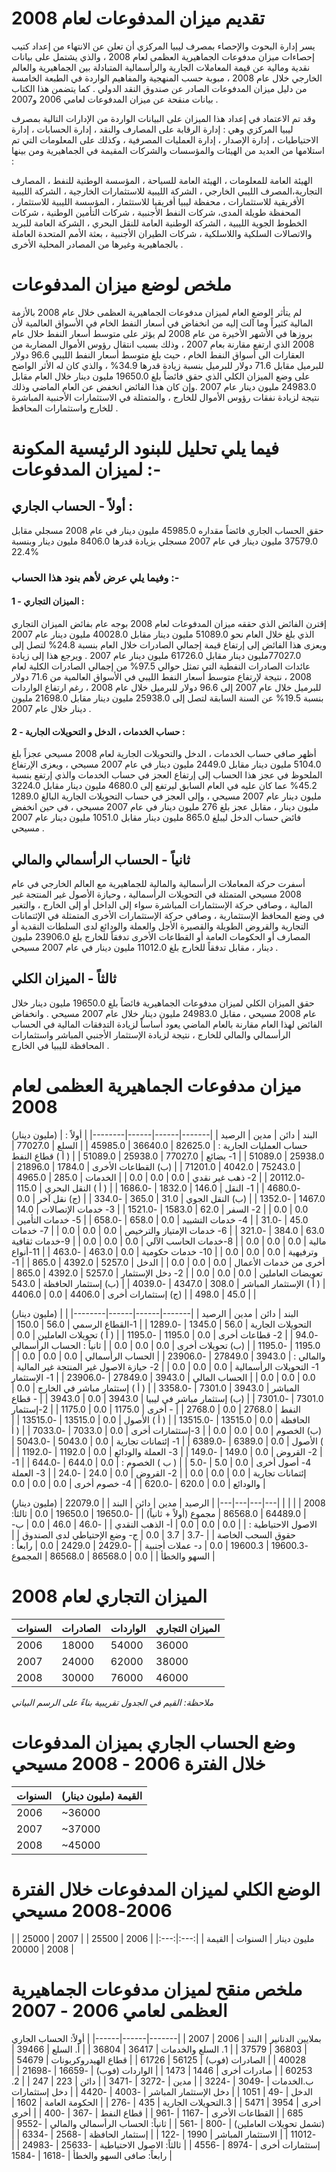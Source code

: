 # تقديم ميزان المدفوعات لعام 2008 
يسر إدارة البحوث والإحصاء بمصرف ليبيا المركزي أن تعلن عن الانتهاء من إعداد كتيب إحصاءات ميزان مدفوعات الجماهيرية العظمى لعام 2008 ، والذي يشتمل على بيانات نقدية ومالية عن قيمة المعاملات الجارية والرأسمالية المتبادلة بين الجماهيرية والعالم الخارجي خلال عام 2008 ، مبوبة حسب المنهجية والمفاهيم الواردة في الطبعة الخامسة من دليل ميزان المدفوعات الصادر عن صندوق النقد الدولي . كما يتضمن هذا الكتاب بيانات منقحة عن ميزان المدفوعات لعامي 2006 و2007 .

وقد تم الاعتماد في إعداد هذا الميزان على البيانات الواردة من الإدارات التالية بمصرف ليبيا المركزي وهي : إدارة الرقابة على المصارف والنقد ، إدارة الحسابات ، إدارة الاحتياطيات ، إدارة الإصدار ، إدارة العمليات المصرفية ، وكذلك على المعلومات التي تم استلامها من العديد من الهيئات والمؤسسات والشركات المقيمة في الجماهيرية ومن بينها :

الهيئة العامة للمعلومات ، الهيئة العامة للسياحة ، المؤسسة الوطنية للنفط ، المصارف التجارية،المصرف الليبي الخارجي ، الشركة الليبية للاستثمارات الخارجية ، الشركة الليبية الأفريقية للاستثمارات ، محفظة ليبيا أفريقيا للاستثمار ، المؤسسة الليبية للاستثمار ، المحفظة طويلة المدى، شركات النفط الأجنبية ، شركات التأمين الوطنية ، شركات الخطوط الجوية الليبية ، الشركة الوطنية العامة للنقل البحري ، الشركة العامة للبريد والاتصالات السلكية واللاسلكية ، شركات الطيران الأجنبية ، بعثة الأمم المتحدة العاملة بالجماهيرية وغيرها من المصادر المحلية الأخرى .

# ملخص لوضع ميزان المدفوعات
لم يتأثر الوضع العام لميزان مدفوعات الجماهيرية العظمى خلال عام 2008 بالأزمة المالية كثيراً وما آلت إليه من انخفاض في أسعار النفط الخام في الأسواق العالمية لأن بروزها في الأشهر الأخيرة من عام 2008 لم يؤثر على متوسط أسعار النفط خلال عام 2008 الذي ارتفع مقارنة بعام 2007 ، وذلك بسبب انتقال رؤوس الأموال المضاربة من العقارات الى أسواق النفط الخام ، حيث بلغ متوسط أسعار النفط الليبي 96.6 دولار للبرميل مقابل 71.6 دولار للبرميل بنسبة زيادة قدرها 34.9% ، والذي كان له الأثر الواضح على وضع الميزان الكلي الذي حقق فائضاً بلغ 19650.0 مليون دينار خلال العام مقابل 24983.0 مليون دينار عام 2007 .وإن كان هذا الفائض انخفض عن العام الماضي وذلك نتيجة لزيادة نفقات رؤوس الأموال للخارج ، والمتمثلة في الاستثمارات الأجنبية المباشرة للخارج واستثمارات المحافظ .

# فيما يلي تحليل للبنود الرئيسية المكونة لميزان المدفوعات :-
## أولاً - الحساب الجاري :

حقق الحساب الجاري فائضاً مقداره 45985.0 مليون دينار في عام 2008 مسجلي مقابل 37579.0 مليون دينار في عام 2007 مسجلي بزيادة قدرها 8406.0 مليون دينار وبنسبة 22.4%

### وفيما يلي عرض لأهم بنود هذا الحساب :-

#### 1 - الميزان التجاري :

إقترن الفائض الذي حققه ميزان المدفوعات لعام 2008 بوجه عام بفائض الميزان التجاري الذي بلغ خلال العام نحو 51089.0 مليون دينار مقابل 40028.0 مليون دينار عام 2007 ويعزى هذا الفائض إلى إرتفاع قيمة إجمالي الصادرات خلال العام بنسبة 24.8% لتصل إلى 77027.0مليون دينار مقابل 61726.0 مليون دينار عام 2007 . ويرجع هذا إلى زيادة عائدات الصادرات النفطية التي تمثل حوالي 97.5% من إجمالي الصادرات الكلية لعام 2008 ، نتيجة لإرتفاع متوسط أسعار النفط الليبي في الأسواق العالمية من 71.6 دولار للبرميل خلال عام 2007 إلى 96.6 دولار للبرميل خلال عام 2008 ، رغم ارتفاع
الواردات بنسبة 19.5% عن السنة السابقة لتصل إلى 25938.0 مليون دينار مقابل
21698.0 مليون دينار خلال عام 2007 .

#### 2 - حساب الخدمات ، الدخل و التحويلات الجارية :

أظهر صافي حساب الخدمات ، الدخل والتحويلات الجارية لعام 2008 مسيحي عجزاً بلغ
5104.0 مليون دينار مقابل 2449.0 مليون دينار في عام 2007 مسيحي ، ويعزى الإرتفاع
الملحوظ في عجز هذا الحساب إلى إرتفاع العجز في حساب الخدمات والذي إرتفع بنسبة
45.2% عما كان عليه في العام السابق ليرتفع إلى 4680.0 مليون دينار مقابل 3224.0
مليون دينار عام 2007 مسيحي ، وإلى العجز في حساب التحويلات الجارية البالغ 1289.0
مليون دينار ، مقابل عجز بلغ 276 مليون دينار في عام 2007 مسيحي ، في حين انخفض
فائض حساب الدخل ليبلغ 865.0 مليون دينار مقابل 1051.0 مليون دينار عام 2007
مسيحي .

## ثانياً - الحساب الرأسمالي والمالي

أسفرت حركة المعاملات الرأسمالية والمالية للجماهيرية مع العالم الخارجي في عام 2008
مسيحي المتمثلة في التحويلات الرأسمالية ، وحيازة الأصول غير المنتجة غير المالية ،
وصافي حركة الإستثمارات المباشرة سواء إلى الداخل أو إلى الخارج ، والتغير في وضع
المحافظ الإستثمارية ، وصافي حركة الإستثمارات الأخرى المتمثلة في الإئتمانات التجارية
والقروض الطويلة والقصيرة الأجل والعملة والودائع لدى السلطات النقدية أو المصارف أو
الحكومات العامة أو القطاعات الأخرى تدفقاً للخارج بلغ 23906.0 مليون دينار ، مقابل
تدفقاً للخارج بلغ 11012.0 مليون دينار في عام 2007 مسيحي .

## ثالثاً - الميزان الكلي

حقق الميزان الكلي لميزان مدفوعات الجماهيرية فائضاً بلغ 19650.0 مليون دينار خلال
عام 2008 مسيحي ، مقابل 24983.0 مليون دينار خلال عام 2007 مسيحي . وانخفاض
الفائض لهذا العام مقارنة بالعام الماضي يعود أساساً لزيادة التدفقات المالية في الحساب
الرأسمالي والمالي للخارج ، نتيجة لزيادة الإستثمار الأجنبي المباشر واستثمارات المحافظة
لليبيا في الخارج .

# ميزان مدفوعات الجماهيرية العظمى لعام 2008


(مليون دينار)
| البند | دائن | مدين | الرصيد |
|-------|------|------|--------|
| أولاً : حساب العمليات الجارية : | 82625.0 | 36640.0 | 45985.0 |
| السلع | 77027.0 | 25938.0 | 51089.0 |
| 1- بضائع | 77027.0 | 25938.0 | 51089.0 |
| ( أ ) قطاع النفط | 75243.0 | 4042.0 | 71201.0 |
| (ب) القطاعات الأخرى | 1784.0 | 21896.0 | -20112.0 |
| 2- ذهب غير نقدي | 0.0 | 0.0 | 0.0 |
| الخدمات | 285.0 | 4965.0 | -4680.0 |
| 1- النقل | 146.0 | 1832.0 | -1686.0 |
| ( أ ) النقل البحري | 115.0 | 1467.0 | -1352.0 |
| (ب) النقل الجوي | 31.0 | 365.0 | -334.0 |
| (ج) نقل آخر | 0.0 | 0.0 | 0.0 |
| 2- السفر | 62.0 | 1583.0 | -1521.0 |
| 3- خدمات الإتصالات | 14.0 | 45.0 | -31.0 |
| 4- خدمات التشييد | 0.0 | 658.0 | -658.0 |
| 5- خدمات التأمين | 63.0 | 384.0 | -321.0 |
| 6- خدمات الإمتياز والترخيص | 0.0 | 0.0 | 0.0 |
| 7- خدمات مالية | 0.0 | 0.0 | 0.0 |
| 8-خدمات الحاسب الآلي | 0.0 | 0.0 | 0.0 |
| 9-خدمات ثقافية وترفيهية | 0.0 | 0.0 | 0.0 |
| 10- خدمات حكومية | 0.0 | 463.0 | -463.0 |
| 11-أنواع أخرى من خدمات الأعمال | 0.0 | 0.0 | 0.0 |
| الدخل | 5257.0 | 4392.0 | 865.0 |
| 1- تعويضات العاملين | 0.0 | 0.0 | 0.0 |
| 2- دخل الإستثمار | 5257.0 | 4392.0 | 865.0 |
| ( أ ) الإستثمار المباشر | 308.0 | 4347.0 | -4039.0 |
| (ب) إستثمار الحافظة | 543.0 | 45.0 | 498.0 |
| (ج) إستثمارات أخرى | 4406.0 | 0.0 | 4406.0 |

(مليون دينار)
| البند | دائن | مدين | الرصيد |
|-------|------|------|--------|
| التحويلات الجارية | 56.0 | 1345.0 | -1289.0 |
| 1-القطاع الرسمي | 56.0 | 150.0 | -94.0 |
| 2- قطاعات أخرى | 0.0 | 1195.0 | -1195.0 |
| ( أ ) تحويلات العاملين | 0.0 | 1195.0 | -1195.0 |
| (ب) تحويلات أخرى | 0.0 | 0.0 | 0.0 |
| ثانياً : الحساب الرأسمالي والمالي : | 3943.0 | 27849.0 | -23906.0 |
| الحساب الرأسمالي | 0.0 | 0.0 | 0.0 |
| 1- التحويلات الرأسمالية | 0.0 | 0.0 | 0.0 |
| 2- حيازة الاصول غير المنتجة غير المالية | 0.0 | 0.0 | 0.0 |
| الحساب المالي | 3943.0 | 27849.0 | -23906.0 |
| 1- الإستثمار المباشر | 3943.0 | 7301.0 | -3358.0 |
| ( أ ) إستثمار مباشر في الخارج | 0.0 | 7301.0 | -7301.0 |
| (ب) إستثمار مباشر في ليبيا | 3943.0 | 0.0 | 3943.0 |
| - قطاع النفط | 2768.0 | 0.0 | 2768.0 |
| - أخرى | 1175.0 | 0.0 | 1175.0 |
| 2-إستثمار الحافظة | 0.0 | 13515.0 | -13515.0 |
| ( أ ) الأصول | 0.0 | 13515.0 | -13515.0 |
| (ب) الخصوم | 0.0 | 0.0 | 0.0 |
| 3-إستثمارات أخرى | 0.0 | 7033.0 | -7033.0 |
| ( أ ) الأصول | 0.0 | 6389.0 | -6389.0 |
| 1- إئتمانات تجارية | 0.0 | 5043.0 | -5043.0 |
| 2- القروض | 0.0 | 149.0 | -149.0 |
| 3- العملة والودائع | 0.0 | 1192.0 | -1192.0 |
| 4- أصول أخرى | 0.0 | 5.0 | -5.0 |
| ( ب ) الخصوم : | 0.0 | 644.0 | -644.0 |
| 1- إئتمانات تجارية | 0.0 | 0.0 | 0.0 |
| 2- القروض | 0.0 | 24.0 | -24.0 |
| 3- العملة والودائع | 0.0 | 620.0 | -620.0 |
| 4- خصوم أخرى | 0.0 | 0.0 | 0.0 |


(مليون دينار)
| 2008 |  |  |  |
|---|---|---|---|
| الرصيد | مدين | دائن | البند |
| 22079.0 | 64489.0 | 86568.0 | مجموع (أولاً + ثانياً) |
| -19650.0 | 19650.0 | 0.0 | ثالثاً: الاصول الاحتياطية : |
| 0.0 | 0.0 | 0.0 | أ- الذهب النقدي |
| -46.0 | 46.0 | 0.0 | ب- حقوق السحب الخاصة |
| -3.7 | 3.7 | 0.0 | ج- وضع الإحتياطي لدى الصندوق |
| -19600.3 | 19600.3 | 0.0 | د- عملات أجنبية |
| -2429.0 | 2429.0 | 0.0 | رابعاً : السهو والخطأ |
| 0.0 | 86568.0 | 86568.0 | المجموع |


# الميزان التجاري لعام 2008
| السنوات | الصادرات | الواردات | الميزان التجاري |
|---------|----------|----------|-----------------|
| 2006    | 18000    | 54000    | 36000           |
| 2007    | 24000    | 62000    | 38000           |
| 2008    | 30000    | 76000    | 46000           |

*ملاحظة: القيم في الجدول تقريبية بناءً على الرسم البياني*

# وضع الحساب الجاري بميزان المدفوعات  خلال الفترة 2006 - 2008 مسيحي

| السنوات | القيمة (مليون دينار) |
|---------|---------------------|
| 2006    | ~36000              |
| 2007    | ~37000              |
| 2008    | ~45000              |

#  الوضع الكلي لميزان المدفوعات خلال الفترة 2006-2008 مسيحي

مليون دينار 
| السنوات | القيمة |
|:---:|:---:|
| 2006 | 25500 |
| 2007 | 25000 |
| 2008 | 20000 |

# ملخص منقح لميزان مدفوعات الجماهيرية العظمى لعامي 2006 - 2007
بملايين الدنانير
| البند | 2006 | 2007 |
|-------|------|------|
| أولاً: الحساب الجاري | 36803 | 37579 |
| 1. السلع والخدمات | 36417 | 36804 |
| أ. السلع | 39466 | 40028 |
| الصادرات (فوب) | 56125 | 61726 |
| قطاع الهيدروكربونات | 54679 | 60253 |
| صادرات أخرى | 1446 | 1473 |
| الواردات (فوب) | -16659 | -21698 |
| ب.الخدمات | -3049 | -3224 |
| مدين | -3272 | -3471 |
| دائن | 223 | 247 |
| 2. الدخل | -49 | 1051 |
| دخل الإستثمار المباشر | -4003 | -4420 |
| دخل إستثمارات أخرى | 3954 | 5471 |
| 3.التحويلات الجارية | 435 | -276 |
| الحكومة العامة | 1602 | 685 |
| القطاعات الأخرى | -1167 | -961 |
| قطاع النفط | -367 | -400 |
| أخرى (تشمل تحويلات العاملين) | -800 | -561 |
| ثانياً: الحساب الرأسمالي والمالي | -9552 | -11012 |
| الاستثمار المباشر | 1990 | -122 |
| إستثمار الحافظة | -2568 | -6334 |
| إستثمارات أخرى | -8974 | -4556 |
| ثالثاً: الاصول الاحتياطية | -25633 | -24983 |
| رابعاً: صافى السهو والخطأ | -1618 | -1584 |
